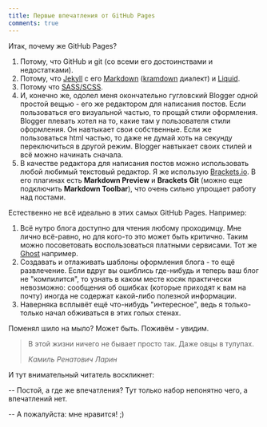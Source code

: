 ```yaml
---
title: Первые впечатления от GitHub Pages
comments: true
---
```

Итак, почему же GitHub Pages?

1. Потому, что GitHub и git (со всеми его достоинствами и недостатками).
2. Потому, что [Jekyll](https://jekyllrb.com) с его
   [Markdown](https://ru.wikipedia.org/wiki/Markdown)
   ([kramdown](https://kramdown.gettalong.org) диалект) и
   [Liquid](https://github.com/Shopify/liquid/wiki).
3. Потому что [SASS/SCSS](https://ru.wikipedia.org/wiki/Sass).
4. И, конечно же, одолел меня окончательно гугловский Blogger одной простой
   вещью - его же редактором для написания постов. Если пользоваться его 
   визуальной частью, то прощай стили оформления. Blogger плевать хотел
   на то, какие там у пользователя стили оформления. Он навтыкает свои 
   собственные. Если же пользоваться html частью, то даже не думай хоть на 
   секунду переключиться в другой режим. Blogger навтыкает своих стилей и 
   всё можно начинать сначала.
5. В качестве редактора для написания постов можно использовать любой любимый
   текстовый редактор. Я же использую [Brackets.io](http://brackets.io). В его
   плагинах есть **Markdown Preview** и **Brackets Git** (можно еще подключить 
   **Markdown Toolbar**), что очень сильно упрощает работу над постами.
   
Естественно не всё идеально в этих самых GitHub Pages. Например:
1. Всё нутро блога доступно для чтения любому проходимцу. Мне лично всё-равно,
   но для кого-то это может быть критично. Таким можно посоветовать
   воспользоваться платными сервисами. Тот же [Ghost](https://ghost.org/) например.
2. Создавать и отлаживать шаблоны оформления блога - то ещё развлечение. Если
   вдруг вы ошиблись где-нибудь и теперь ваш блог не "компилится", то узнать в
   каком месте косяк практически невозможно: сообщения об ошибках (которые
   приходят к вам на почту) иногда не содержат какой-либо полезной информации.
3. Наверняка всплывёт ещё что-нибудь "интересное", ведь я только-только начал
   обживаться в этих голых стенах.

Поменял шило на мыло? Может быть. Поживём - увидим. 

> В этой жизни ничего не бывает просто так. Даже овцы в тулупах.
> 
> *Камиль Ренатович Ларин*

И тут внимательный читатель воскликнет:

-- Постой, а где же впечатления? Тут только набор непонятно чего,
а впечатлений нет.

-- А пожалуйста: мне нравится! ;)
